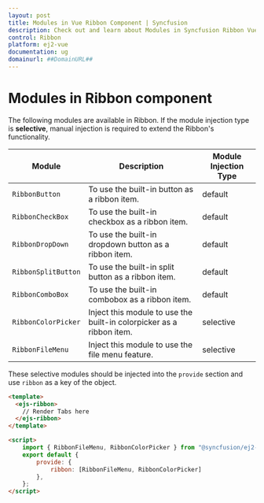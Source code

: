 ```yaml
---
layout: post
title: Modules in Vue Ribbon Component | Syncfusion
description: Check out and learn about Modules in Syncfusion Ribbon Vue Component of Syncfusion Essential JS 2 and more.
control: Ribbon
platform: ej2-vue
documentation: ug
domainurl: ##DomainURL##
---
```


# Modules in Ribbon component

The following modules are available in Ribbon. If the module injection type is **selective**, manual injection is required to extend the Ribbon's functionality.

| Module | Description | Module Injection Type |
|------|-------------|------|
| `RibbonButton` | To use the built-in button as a ribbon item. | default |
| `RibbonCheckBox` | To use the built-in checkbox as a ribbon item.| default |
| `RibbonDropDown` | To use the built-in dropdown button as a ribbon item.| default |
| `RibbonSplitButton` | To use the built-in split button as a ribbon item.| default |
| `RibbonComboBox` | To use the built-in combobox as a ribbon item. | default |
| `RibbonColorPicker` | Inject this module to use the built-in colorpicker as a ribbon item.| selective |
| `RibbonFileMenu` | Inject this module to use the file menu feature.| selective |

These selective modules should be injected into the `provide` section and use `ribbon` as a key of the object.

```html
<template>
  <ejs-ribbon>
    // Render Tabs here
  </ejs-ribbon>
</template>

<script>
    import { RibbonFileMenu, RibbonColorPicker } from "@syncfusion/ej2-vue-ribbon";
    export default {
        provide: {
            ribbon: [RibbonFileMenu, RibbonColorPicker]
        },
    };
</script>
```